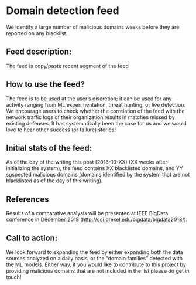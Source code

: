# Domain detection feed

We identify a large number of malicious domains weeks before they are reported on any blacklist.

## Feed description: 
The feed is
<snippet>
copy/paste recent segment of the feed
</snippet>

## How to use the feed? 
The feed is to be used at the user’s discretion; it can be used for any activity ranging from ML experimentation, threat hunting, or live detection. We encourage users to check whether the correlation of the feed with the network traffic logs of their organization results in matches missed by existing defenses. It has systematically been the case for us and we would love to hear other success (or failure) stories! 

## Initial stats of the feed: 
As of the day of the writing this post (2018-10-XX) (XX weeks after initializing the system), the feed contains XX blacklisted domains, and YY suspected malicious domains (domains identified by the system that are not blacklisted as of the day of this writing). 

## References
Results of a comparative analysis will be presented at IEEE BigData conference in December 2018 (http://cci.drexel.edu/bigdata/bigdata2018/). 

## Call to action: 
We look forward to expanding the feed by either expanding both the data sources analyzed on a daily basis, or the “domain families” detected with the ML models. Either way, if you would like to contribute to this project by providing malicious domains that are not included in the list please do get in touch!  
